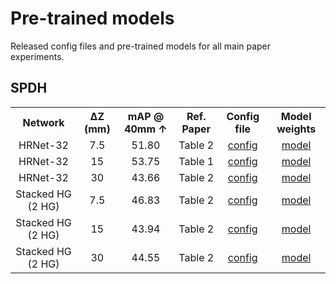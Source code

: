 # Pre-trained models
Released config files and pre-trained models for all main paper experiments.

## SPDH

<table>
<!-- TABLE BODY -->
<tbody>

<!-- TABLE HEADER -->
<tr>
<th valign="center">Network</th>
<th valign="center">&#916;Z (mm)</th>
<th valign="center">mAP @ 40mm &#8593;</th>
<th valign="center">Ref. Paper</th>
<th valign="center">Config file</th>
<th valign="center">Model weights</th>
</tr>

<!-- TABLE CONTENT -->
<tr>
<td align="center">HRNet-32</td>
<td align="center">7.5</td>
<td align="center">51.80</td>
<td align="center">Table 2</td>
<td align="center"><a href="https://ailb-web.ing.unimore.it/publicfiles/drive/RA-L 2022 RPE/pretrained_weigths/SPDH/Table 2/HRNet-32 7.5mm/HRNet_test_real.json">config</a></td>
<td align="center"><a href="https://ailb-web.ing.unimore.it/publicfiles/drive/RA-L 2022 RPE/pretrained_weigths/SPDH/Table 2/HRNet-32 7.5mm/best_checkpoint.pth">model</a></td>
</tr>
<tr>
<td align="center">HRNet-32</td>
<td align="center">15</td>
<td align="center">53.75</td>
<td align="center">Table 1</td>
<td align="center"><a href="https://ailb-web.ing.unimore.it/publicfiles/drive/RA-L 2022 RPE/pretrained_weigths/SPDH/Table 1/HRNet-32/HRNet_test_real.json">config</a></td>
<td align="center"><a href="https://ailb-web.ing.unimore.it/publicfiles/drive/RA-L 2022 RPE/pretrained_weigths/SPDH/Table 1/HRNet-32/best_checkpoint.pth">model</a></td>
</tr>
<tr>
<td align="center">HRNet-32</td>
<td align="center">30</td>
<td align="center">43.66</td>
<td align="center">Table 2</td>
<td align="center"><a href="https://ailb-web.ing.unimore.it/publicfiles/drive/RA-L 2022 RPE/pretrained_weigths/SPDH/Table 2/HRNet-32 30mm/HRNet_test_real.json">config</a></td>
<td align="center"><a href="https://ailb-web.ing.unimore.it/publicfiles/drive/RA-L 2022 RPE/pretrained_weigths/SPDH/Table 2/HRNet-32 30mm/best_checkpoint.pth">model</a></td>
</tr>
<tr>
<td align="center">Stacked HG (2 HG)</td>
<td align="center">7.5</td>
<td align="center">46.83</td>
<td align="center">Table 2</td>
<td align="center"><a href="https://ailb-web.ing.unimore.it/publicfiles/drive/RA-L 2022 RPE/pretrained_weigths/SPDH/Table 2/Stacked HG 7.5mm/HRNet_test_real.json">config</a></td>
<td align="center"><a href="https://ailb-web.ing.unimore.it/publicfiles/drive/RA-L 2022 RPE/pretrained_weigths/SPDH/Table 2/Stacked HG 7.5mm/best_checkpoint.pth">model</a></td>
</tr>
<tr>
<td align="center">Stacked HG (2 HG)</td>
<td align="center">15</td>
<td align="center">43.94</td>
<td align="center">Table 2</td>
<td align="center"><a href="https://ailb-web.ing.unimore.it/publicfiles/drive/RA-L 2022 RPE/pretrained_weigths/SPDH/Table 2/Stacked HG 15mm/HRNet_test_real.json">config</a></td>
<td align="center"><a href="https://ailb-web.ing.unimore.it/publicfiles/drive/RA-L 2022 RPE/pretrained_weigths/SPDH/Table 2/Stacked HG 15mm/best_checkpoint.pth">model</a></td>
</tr>
<tr>
<td align="center">Stacked HG (2 HG)</td>
<td align="center">30</td>
<td align="center">44.55</td>
<td align="center">Table 2</td>
<td align="center"><a href="https://ailb-web.ing.unimore.it/publicfiles/drive/RA-L 2022 RPE/pretrained_weigths/SPDH/Table 2/Stacked HG 30mm/HRNet_test_real.json">config</a></td>
<td align="center"><a href="https://ailb-web.ing.unimore.it/publicfiles/drive/RA-L 2022 RPE/pretrained_weigths/SPDH/Table 2/Stacked HG 30mm/best_checkpoint.pth">model</a></td>
</tr>
</tbody>
</table>

[//]: # (## Competitors)

[//]: # ()
[//]: # (<table>)

[//]: # (<!-- TABLE BODY -->)

[//]: # (<tbody>)

[//]: # ()
[//]: # (<!-- TABLE HEADER -->)

[//]: # (<tr>)

[//]: # (<th valign="center">Approach</th>)

[//]: # (<th valign="center">Network</th>)

[//]: # (<th valign="center">&#916;Z &#40;mm&#41;</th>)

[//]: # (<th valign="center">mAP @ 40mm &#8593;</th>)

[//]: # (<th valign="center">Ref. Paper</th>)

[//]: # (<th valign="center">Config file</th>)

[//]: # (<th valign="center">Model weights</th>)

[//]: # (</tr>)

[//]: # ()
[//]: # (<!-- TABLE CONTENT -->)

[//]: # (<tr>)

[//]: # (<td align="center">2D to 3D from depth</td>)

[//]: # (<td align="center">Stacked HG &#40;1 HG&#41;</td>)

[//]: # (<td align="center">15</td>)

[//]: # (<td align="center">8.98</td>)

[//]: # (<td align="center">Table 1</td>)

[//]: # (<td align="center"><a href="#">config</a></td>)

[//]: # (<td align="center"><a href="#">model</a></td>)

[//]: # (</tr>)

[//]: # (<tr>)

[//]: # (<td align="center">2D to 3D from depth</td>)

[//]: # (<td align="center">Stacked HG &#40;2 HG&#41;</td>)

[//]: # (<td align="center">15</td>)

[//]: # (<td align="center">10.13</td>)

[//]: # (<td align="center">Table 1</td>)

[//]: # (<td align="center"><a href="#">config</a></td>)

[//]: # (<td align="center"><a href="#">model</a></td>)

[//]: # (</tr>)

[//]: # (<tr>)

[//]: # (<td align="center">2D to 3D from depth</td>)

[//]: # (<td align="center">FPM &#40;MobileNet&#41;</td>)

[//]: # (<td align="center">15</td>)

[//]: # (<td align="center">9.83</td>)

[//]: # (<td align="center">Table 1</td>)

[//]: # (<td align="center"><a href="#">config</a></td>)

[//]: # (<td align="center"><a href="#">model</a></td>)

[//]: # (</tr>)

[//]: # (<tr>)

[//]: # (<td align="center">2D to 3D from depth</td>)

[//]: # (<td align="center">FPM &#40;SqueezeNet&#41;</td>)

[//]: # (<td align="center">15</td>)

[//]: # (<td align="center">10.84</td>)

[//]: # (<td align="center">Table 1</td>)

[//]: # (<td align="center"><a href="#">config</a></td>)

[//]: # (<td align="center"><a href="#">model</a></td>)

[//]: # (</tr>)

[//]: # (<tr>)

[//]: # (<td align="center">2D to 3D from depth</td>)

[//]: # (<td align="center">HRNet-32</td>)

[//]: # (<td align="center">15</td>)

[//]: # (<td align="center">12.52</td>)

[//]: # (<td align="center">Table 1</td>)

[//]: # (<td align="center"><a href="#">config</a></td>)

[//]: # (<td align="center"><a href="#">model</a></td>)

[//]: # (</tr>)

[//]: # (<tr>)

[//]: # (<td align="center">2D to 3D from depth</td>)

[//]: # (<td align="center">HRNet-48</td>)

[//]: # (<td align="center">15</td>)

[//]: # (<td align="center">12.15</td>)

[//]: # (<td align="center">Table 1</td>)

[//]: # (<td align="center"><a href="#">config</a></td>)

[//]: # (<td align="center"><a href="#">model</a></td>)

[//]: # (</tr>)

[//]: # (<tr>)

[//]: # (<td align="center">3D regression</td>)

[//]: # (<td align="center">ResNet-18</td>)

[//]: # (<td align="center">15</td>)

[//]: # (<td align="center">9.40</td>)

[//]: # (<td align="center">Table 1</td>)

[//]: # (<td align="center"><a href="#">config</a></td>)

[//]: # (<td align="center"><a href="#">model</a></td>)

[//]: # (</tr>)

[//]: # (<tr>)

[//]: # (<td align="center">2D to 3D lifting</td>)

[//]: # (<td align="center">Martinez et al.</td>)

[//]: # (<td align="center">15</td>)

[//]: # (<td align="center">26.96</td>)

[//]: # (<td align="center">Table 1</td>)

[//]: # (<td align="center"><a href="#">config</a></td>)

[//]: # (<td align="center"><a href="#">model</a></td>)

[//]: # (</tr>)

[//]: # (<tr>)

[//]: # (<td align="center">Volumetric heatmaps</td>)

[//]: # (<td align="center">Pavlakos et al.</td>)

[//]: # (<td align="center">15</td>)

[//]: # (<td align="center">18.15</td>)

[//]: # (<td align="center">Table 1</td>)

[//]: # (<td align="center"><a href="#">config</a></td>)

[//]: # (<td align="center"><a href="#">model</a></td>)

[//]: # (</tr>)

[//]: # (</tbody>)

[//]: # (</table>)
